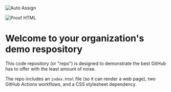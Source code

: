 ![Auto Assign](https://github.com/NuclearAngularException/demo-repository/actions/workflows/auto-assign.yml/badge.svg)

![Proof HTML](https://github.com/NuclearAngularException/demo-repository/actions/workflows/proof-html.yml/badge.svg)

# Welcome to your organization's demo respository
This code repository (or "repo") is designed to demonstrate the best GitHub has to offer with the least amount of noise.

The repo includes an `index.html` file (so it can render a web page), two GitHub Actions workflows, and a CSS stylesheet dependency.
